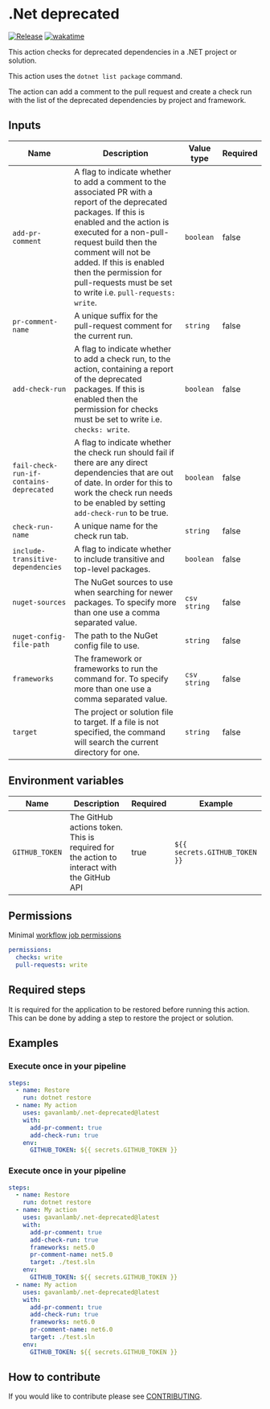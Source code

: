 # .Net deprecated
[![Release](https://github.com/gavanlamb/.net-deprecated/actions/workflows/release.yml/badge.svg)](https://github.com/gavanlamb/.net-deprecated/actions/workflows/release.yml)
[![wakatime](https://wakatime.com/badge/github/gavanlamb/.net-deprecated.svg)](https://wakatime.com/badge/github/gavanlamb/.net-deprecated)

This action checks for deprecated dependencies in a .NET project or solution.

This action uses the `dotnet list package` command.

The action can add a comment to the pull request and create a check run with the list of the deprecated dependencies by project and framework.

## Inputs
| Name                                    | Description                                                                                                                                                                                                                                                                                                                          | Value type   | Required |
|-----------------------------------------|--------------------------------------------------------------------------------------------------------------------------------------------------------------------------------------------------------------------------------------------------------------------------------------------------------------------------------------|--------------|----------|
| `add-pr-comment`                        | A flag to indicate whether to add a comment to the associated PR with a report of the deprecated packages. If this is enabled and the action is executed for a non-pull-request build then the comment will not be added. If this is enabled then the permission for pull-requests must be set to write i.e. `pull-requests: write`. | `boolean`    | false    |
| `pr-comment-name`                       | A unique suffix for the pull-request comment for the current run.                                                                                                                                                                                                                                                                    | `string`     | false    |
| `add-check-run`                         | A flag to indicate whether to add a check run, to the action, containing a report of the deprecated packages. If this is enabled then the permission for checks must be set to write i.e. `checks: write`.                                                                                                                           | `boolean`    | false    |
| `fail-check-run-if-contains-deprecated` | A flag to indicate whether the check run should fail if there are any direct dependencies that are out of date. In order for this to work the check run needs to be enabled by setting `add-check-run` to be true.                                                                                                                   | `boolean`    | false    |
| `check-run-name`                        | A unique name for the check run tab.                                                                                                                                                                                                                                                                                                 | `string`     | false    |
| `include-transitive-dependencies`       | A flag to indicate whether to include transitive and top-level packages.                                                                                                                                                                                                                                                             | `boolean`    | false    |
| `nuget-sources`                         | The NuGet sources to use when searching for newer packages. To specify more than one use a comma separated value.                                                                                                                                                                                                                    | `csv string` | false    |
| `nuget-config-file-path`                | The path to the NuGet config file to use.                                                                                                                                                                                                                                                                                            | `string`     | false    |
| `frameworks`                            | The framework or frameworks to run the command for. To specify more than one use a comma separated value.                                                                                                                                                                                                                            | `csv string` | false    |
| `target`                                | The project or solution file to target. If a file is not specified, the command will search the current directory for one.                                                                                                                                                                                                           | `string`     | false    |

## Environment variables
| Name           | Description                                                                               | Required | Example                       |
|----------------|-------------------------------------------------------------------------------------------|----------|-------------------------------|
| `GITHUB_TOKEN` | The GitHub actions token. This is required for the action to interact with the GitHub API | true     | `${{ secrets.GITHUB_TOKEN }}` |

## Permissions
Minimal [workflow job permissions](https://docs.github.com/en/actions/using-jobs/assigning-permissions-to-jobs#example-setting-permissions-for-a-specific-job)

```yaml
permissions:
  checks: write
  pull-requests: write
```

## Required steps
It is required for the application to be restored before running this action. This can be done by adding a step to restore the project or solution.


## Examples
### Execute once in your pipeline

```yaml
steps:
  - name: Restore
    run: dotnet restore
  - name: My action
    uses: gavanlamb/.net-deprecated@latest
    with:
      add-pr-comment: true
      add-check-run: true
    env:
      GITHUB_TOKEN: ${{ secrets.GITHUB_TOKEN }}
```

### Execute once in your pipeline

```yaml
steps:
  - name: Restore
    run: dotnet restore
  - name: My action
    uses: gavanlamb/.net-deprecated@latest
    with:
      add-pr-comment: true
      add-check-run: true
      frameworks: net5.0
      pr-comment-name: net5.0
      target: ./test.sln
    env:
      GITHUB_TOKEN: ${{ secrets.GITHUB_TOKEN }}
  - name: My action
    uses: gavanlamb/.net-deprecated@latest
    with:
      add-pr-comment: true
      add-check-run: true
      frameworks: net6.0
      pr-comment-name: net6.0
      target: ./test.sln
    env:
      GITHUB_TOKEN: ${{ secrets.GITHUB_TOKEN }}
```

## How to contribute

If you would like to contribute please see [CONTRIBUTING](https://github.com/gavanlamb/.net-deprecated/blob/main/CONTRIBUTING.md).

